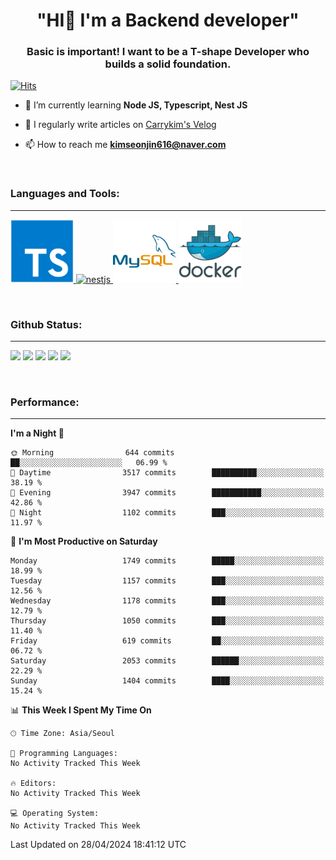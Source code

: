<h1 align="center">"HI👋 I'm a Backend developer" </h1>
<h3 align="center">Basic is important! I want to be a T-shape Developer who builds a solid foundation.</h3>

[![Hits](https://hits.seeyoufarm.com/api/count/incr/badge.svg?url=https%3A%2F%2Fgithub.com%2Fgimseonjin&count_bg=%2318BFE5&title_bg=%23555555&icon=ko-fi.svg&icon_color=%23E7E7E7&title=hits&edge_flat=false)](https://hits.seeyoufarm.com)

- 🌱 I’m currently learning **Node JS, Typescript, Nest JS**

- 📝 I regularly write articles on [Carrykim's Velog](https://velog.io/@carrykim)

- 📫 How to reach me **kimseonjin616@naver.com**

<br/>

<h3 align="left">Languages and Tools:</h3>

***

<p align="left"> 
 <a href="https://www.typescriptlang.org/" target="_blank" rel="noreferrer"> <img src="https://raw.githubusercontent.com/devicons/devicon/master/icons/typescript/typescript-original.svg" alt="typescript" width="20%" height="20%"/> </a>
<a href="https://nestjs.com/" target="_blank" rel="noreferrer"> <img src="https://docs.nestjs.com/assets/logo-small.svg" alt="nestjs" width="20%" height="20%"/> </a> 
<a href="https://www.mysql.com/" target="_blank" rel="noreferrer"> <img src="https://raw.githubusercontent.com/devicons/devicon/master/icons/mysql/mysql-original-wordmark.svg" alt="mysql" width="20%" height="20%"/>  </a>
 <a href="https://www.docker.com/" target="_blank" rel="noreferrer"> <img src="https://raw.githubusercontent.com/devicons/devicon/master/icons/docker/docker-original-wordmark.svg" alt="docker" width="20%" height="20%"/> </a>
 </p>
</p>

<br/>

<h3 align="left">Github Status:</h3>

***

![](http://github-profile-summary-cards.vercel.app/api/cards/profile-details?username=gimseonjin&theme=nord_bright)
![](http://github-profile-summary-cards.vercel.app/api/cards/repos-per-language?username=gimseonjin&theme=nord_bright)
![](http://github-profile-summary-cards.vercel.app/api/cards/most-commit-language?username=gimseonjin&theme=nord_bright)
![](http://github-profile-summary-cards.vercel.app/api/cards/stats?username=gimseonjin&theme=nord_bright)
![](http://github-profile-summary-cards.vercel.app/api/cards/productive-time?username=gimseonjin&theme=nord_bright&utcOffset=8)


<br/>

<h3 align="left">Performance:</h3>

***

<!--START_SECTION:waka-->
**I'm a Night 🦉** 

```text
🌞 Morning                644 commits         ██░░░░░░░░░░░░░░░░░░░░░░░   06.99 % 
🌆 Daytime                3517 commits        ██████████░░░░░░░░░░░░░░░   38.19 % 
🌃 Evening                3947 commits        ███████████░░░░░░░░░░░░░░   42.86 % 
🌙 Night                  1102 commits        ███░░░░░░░░░░░░░░░░░░░░░░   11.97 % 
```
📅 **I'm Most Productive on Saturday** 

```text
Monday                   1749 commits        █████░░░░░░░░░░░░░░░░░░░░   18.99 % 
Tuesday                  1157 commits        ███░░░░░░░░░░░░░░░░░░░░░░   12.56 % 
Wednesday                1178 commits        ███░░░░░░░░░░░░░░░░░░░░░░   12.79 % 
Thursday                 1050 commits        ███░░░░░░░░░░░░░░░░░░░░░░   11.40 % 
Friday                   619 commits         ██░░░░░░░░░░░░░░░░░░░░░░░   06.72 % 
Saturday                 2053 commits        ██████░░░░░░░░░░░░░░░░░░░   22.29 % 
Sunday                   1404 commits        ████░░░░░░░░░░░░░░░░░░░░░   15.24 % 
```


📊 **This Week I Spent My Time On** 

```text
🕑︎ Time Zone: Asia/Seoul

💬 Programming Languages: 
No Activity Tracked This Week

🔥 Editors: 
No Activity Tracked This Week

💻 Operating System: 
No Activity Tracked This Week
```


 Last Updated on 28/04/2024 18:41:12 UTC
<!--END_SECTION:waka-->

<div align="center">
  
